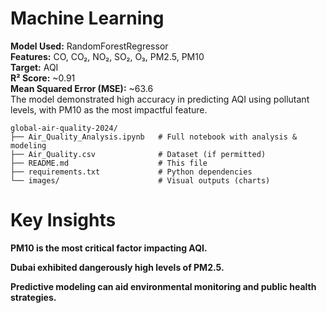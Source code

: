 # Machine Learning
**Model Used:** RandomForestRegressor  
**Features:** CO, CO₂, NO₂, SO₂, O₃, PM2.5, PM10  
**Target:** AQI  
**R² Score:** ~0.91  
**Mean Squared Error (MSE):** ~63.6  
The model demonstrated high accuracy in predicting AQI using pollutant levels, with PM10 as the most impactful feature.

```
global-air-quality-2024/
├── Air_Quality_Analysis.ipynb   # Full notebook with analysis & modeling
├── Air_Quality.csv              # Dataset (if permitted)
├── README.md                    # This file
├── requirements.txt             # Python dependencies
└── images/                      # Visual outputs (charts)
```

# Key Insights
**PM10 is the most critical factor impacting AQI.**

**Dubai exhibited dangerously high levels of PM2.5.**

**Predictive modeling can aid environmental monitoring and public health strategies.**
